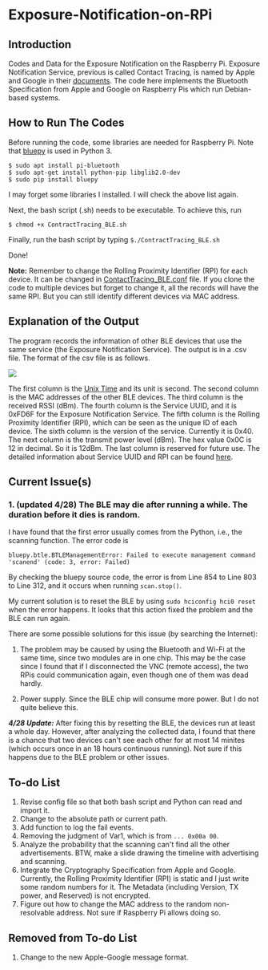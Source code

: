# Exposure-Notification-on-RPi

## Introduction

Codes and Data for the Exposure Notification on the Raspberry Pi. Exposure Notification Service, previous is called Contact Tracing, is named by Apple and Google in their [documents](https://www.apple.com/covid19/contacttracing/). The code here implements the Bluetooth Specification from Apple and Google on Raspberry Pis which run Debian-based systems. 

## How to Run The Codes

Before running the code, some libraries are needed for Raspberry Pi. Note that [bluepy](https://github.com/IanHarvey/bluepy) is used in Python 3. 
```
$ sudo apt install pi-bluetooth
$ sudo apt-get install python-pip libglib2.0-dev
$ sudo pip install bluepy
```
I may forget some libraries I installed. I will check the above list again. 

Next, the bash script (.sh) needs to be executable. To achieve this, run
```
$ chmod +x ContractTracing_BLE.sh
```
Finally, run the bash script by typing `$./ContractTracing_BLE.sh`

Done!

**Note:** Remember to change the Rolling Proximity Identifier (RPI) for each device. It can be changed in [ContactTracing_BLE.conf](/ContactTracing_BLE.conf) file. If you clone the code to multiple devices but forget to change it, all the records will have the same RPI. But you can still identify different devices via MAC address. 

## Explanation of the Output

The program records the information of other BLE devices that use the same service (the Exposure Notification Service). The output is in a .csv file. The format of the csv file is as follows. 

<!--<img src="/images/Example_Output_ContactTracing.PNG">-->
<img src="https://github.com/ececli/Exposure-Notification-on-RPi/blob/master/images/Example_Output_ContactTracing.PNG">

The first column is the [Unix Time](https://en.wikipedia.org/wiki/Unix_time) and its unit is second. The second column is the MAC addresses of the other BLE devices. The third column is the received RSSI (dBm). The fourth column is the Service UUID, and it is 0xFD6F for the Exposure Notification Service. The fifth column is the Rolling Proximity Identifier (RPI), which can be seen as the unique ID of each device. The sixth column is the version of the service. Currently it is 0x40. The next column is the transmit power level (dBm). The hex value 0x0C is 12 in decimal. So it is 12dBm. The last column is reserved for future use. The detailed information about Service UUID and RPI can be found [here](https://www.apple.com/covid19/contacttracing/). 



## Current Issue(s)

### 1. (updated 4/28) The BLE may die after running a while. The duration before it dies is random. 

I have found that the first error usually comes from the Python, i.e., the scanning function. The error code is

`bluepy.btle.BTLEManagementError: Failed to execute management command 'scanend' (code: 3, error: Failed)`

By checking the bluepy source code, the error is from Line 854 to Line 803 to Line 312, and it occurs when running `scan.stop()`. 

My current solution is to reset the BLE by using `sudo hciconfig hci0 reset` when the error happens. It looks that this action fixed the problem and the BLE can run again. 

There are some possible solutions for this issue (by searching the Internet):

1. The problem may be caused by using the Bluetooth and Wi-Fi at the same time, since two modules are in one chip. This may be the case since I found that if I disconnected the VNC (remote access), the two RPis could communication again, even though one of them was dead hardly. 

2. Power supply. Since the BLE chip will consume more power. But I do not quite believe this. 

***4/28 Update:*** After fixing this by resetting the BLE, the devices run at least a whole day. However, after analyzing the collected data, I found that there is a chance that two devices can't see each other for at most 14 minites (which occurs once in an 18 hours continuous running). Not sure if this happens due to the BLE problem or other issues. 

## To-do List

1. Revise config file so that both bash script and Python can read and import it.
2. Change to the absolute path or current path. 
3. Add function to log the fail events.
4. Removing the judgment of Var1, which is from `... 0x00a 00`. 
5. Analyze the probability that the scanning can't find all the other advertisements. BTW, make a slide drawing the timeline with advertising and scanning. 
6. Integrate the Cryptography Specification from Apple and Google. Currently, the Rolling Proximity Identifier (RPI) is static and I just write some random numbers for it. The Metadata (including Version, TX power, and Reserved) is not encrypted. 
7. Figure out how to change the MAC address to the random non-resolvable address. Not sure if Raspberry Pi allows doing so. 

## Removed from To-do List

1. Change to the new Apple-Google message format. 

